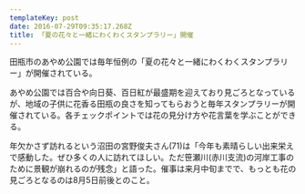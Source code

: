 ```yaml
---
templateKey: post
date: 2016-07-29T09:35:17.268Z
title: 「夏の花々と一緒にわくわくスタンプラリー」開催
---
```

田瓶市のあやめ公園では毎年恒例の「夏の花々と一緒にわくわくスタンプラリー」が開催されている。

あやめ公園では百合や向日葵、百日紅が最盛期を迎えており見ごろとなっているが、地域の子供に花香る田瓶の良さを知ってもらおうと毎年スタンプラリーが開催されている。各チェックポイントでは花の見分け方や花言葉を学ぶことができる。

年欠かさず訪れるという沼田の宮野俊夫さん(71)は「今年も素晴らしい出来栄えで感動した。ぜひ多くの人に訪れてほしい。ただ笹瀬川(赤川支流)の河岸工事のために景観が崩れるのが残念」と語った。催事は来月中旬までで、もっとも花の見ごろとなるのは8月5日前後とのこと。